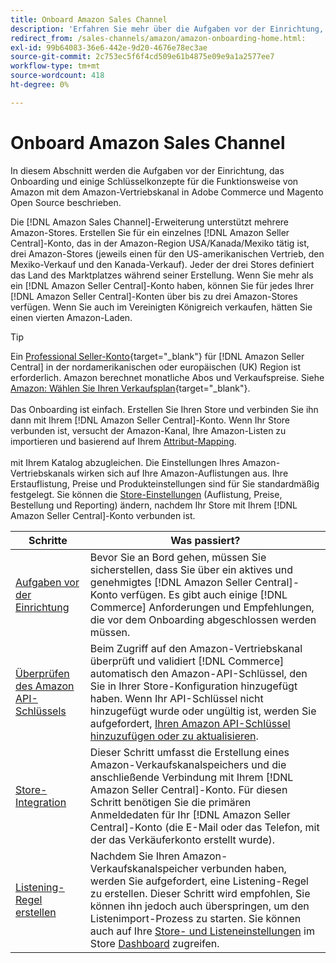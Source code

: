 ```yaml
---
title: Onboard Amazon Sales Channel
description: 'Erfahren Sie mehr über die Aufgaben vor der Einrichtung, Onboarding-Schritte und die Funktionsweise von Amazon mit Amazon Sales Channel in Adobe Commerce und Magento Open Source.'
redirect_from: /sales-channels/amazon/amazon-onboarding-home.html: 
exl-id: 99b64083-36e6-442e-9d20-4676e78ec3ae
source-git-commit: 2c753ec5f6f4cd509e61b4875e09e9a1a2577ee7
workflow-type: tm+mt
source-wordcount: 418
ht-degree: 0%

---
```


# Onboard Amazon Sales Channel

In diesem Abschnitt werden die Aufgaben vor der Einrichtung, das Onboarding und einige Schlüsselkonzepte für die Funktionsweise von Amazon mit dem Amazon-Vertriebskanal in Adobe Commerce und Magento Open Source beschrieben.

Die [!DNL Amazon Sales Channel]-Erweiterung unterstützt mehrere Amazon-Stores. Erstellen Sie für ein einzelnes [!DNL Amazon Seller Central]-Konto, das in der Amazon-Region USA/Kanada/Mexiko tätig ist, drei Amazon-Stores (jeweils einen für den US-amerikanischen Vertrieb, den Mexiko-Verkauf und den Kanada-Verkauf). Jeder der drei Stores definiert das Land des Marktplatzes während seiner Erstellung. Wenn Sie mehr als ein [!DNL Amazon Seller Central]-Konto haben, können Sie für jedes Ihrer [!DNL Amazon Seller Central]-Konten über bis zu drei Amazon-Stores verfügen. Wenn Sie auch im Vereinigten Königreich verkaufen, hätten Sie einen vierten Amazon-Laden.

>[!TIP]
>
>Ein [Professional Seller-Konto](https://sell.amazon.com/){target=&quot;_blank&quot;} für [!DNL Amazon Seller Central] in der nordamerikanischen oder europäischen (UK) Region ist erforderlich. Amazon berechnet monatliche Abos und Verkaufspreise. Siehe [Amazon: Wählen Sie Ihren Verkaufsplan](https://sell.amazon.com/pricing.html){target=&quot;_blank&quot;}.<br><br>
>Das Onboarding ist einfach. Erstellen Sie Ihren Store und verbinden Sie ihn dann mit Ihrem [!DNL Amazon Seller Central]-Konto.
>Wenn Ihr Store verbunden ist, versucht der Amazon-Kanal, Ihre Amazon-Listen zu importieren und basierend auf Ihrem [Attribut-Mapping](./attributes-view.md).<br><br> mit Ihrem Katalog abzugleichen.
>Die Einstellungen Ihres Amazon-Vertriebskanals wirken sich auf Ihre Amazon-Auflistungen aus. Ihre Erstauflistung, Preise und Produkteinstellungen sind für Sie standardmäßig festgelegt. Sie können die [Store-Einstellungen](./ob-store-review.md) (Auflistung, Preise, Bestellung und Reporting) ändern, nachdem Ihr Store mit Ihrem [!DNL Amazon Seller Central]-Konto verbunden ist.

| Schritte | Was passiert? |
|--- |--- |
| [Aufgaben vor der Einrichtung](./amazon-pre-setup-tasks.md) | Bevor Sie an Bord gehen, müssen Sie sicherstellen, dass Sie über ein aktives und genehmigtes [!DNL Amazon Seller Central]-Konto verfügen. Es gibt auch einige [!DNL Commerce] Anforderungen und Empfehlungen, die vor dem Onboarding abgeschlossen werden müssen. |
| [Überprüfen des Amazon API-Schlüssels](./amazon-verify-api-key.md) | Beim Zugriff auf den Amazon-Vertriebskanal überprüft und validiert [!DNL Commerce] automatisch den Amazon-API-Schlüssel, den Sie in Ihrer Store-Konfiguration hinzugefügt haben. Wenn Ihr API-Schlüssel nicht hinzugefügt wurde oder ungültig ist, werden Sie aufgefordert, [Ihren Amazon API-Schlüssel hinzuzufügen oder zu aktualisieren](./amazon-verify-api-key.md). |
| [Store-Integration](./store-integration.md) | Dieser Schritt umfasst die Erstellung eines Amazon-Verkaufskanalspeichers und die anschließende Verbindung mit Ihrem [!DNL Amazon Seller Central]-Konto. Für diesen Schritt benötigen Sie die primären Anmeldedaten für Ihr [!DNL Amazon Seller Central]-Konto (die E-Mail oder das Telefon, mit der das Verkäuferkonto erstellt wurde). |
| [Listening-Regel erstellen](./ob-create-listing-rule.md) | Nachdem Sie Ihren Amazon-Verkaufskanalspeicher verbunden haben, werden Sie aufgefordert, eine Listening-Regel zu erstellen. Dieser Schritt wird empfohlen, Sie können ihn jedoch auch überspringen, um den Listenimport-Prozess zu starten. Sie können auch auf Ihre [Store- und Listeneinstellungen](./ob-store-review.md) im Store [Dashboard](./amazon-store-dashboard.md) zugreifen. |
